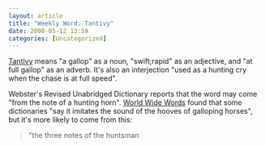 ```yaml
---
layout: article
title: "Weekly Word: Tantivy"
date: 2008-05-12 13:59
categories: [Uncategorized]
---
```

<a href="http://dictionary.reference.com/browse/tantivy">Tantivy</a> means "a gallop" as a noun, "swift;rapid" as an adjective, and "at full gallop" as an adverb. It's also an interjection "used as a hunting cry when the chase is at full speed".

Webster's Revised Unabridged Dictionary reports that the word may come "from the note of a hunting horn". <a href="http://www.worldwidewords.org/weirdwords/ww-tan1.htm">World Wide Words</a> found that some dictionaries "say it imitates the sound of the hooves of galloping horses", but it's more likely to come from this:

<blockquote>
"the three notes of the huntsman
